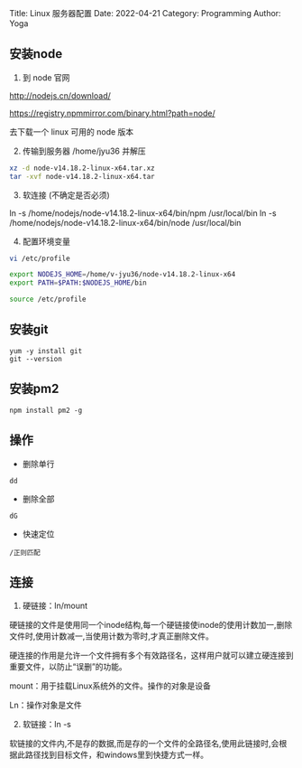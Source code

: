 Title: Linux 服务器配置
Date: 2022-04-21
Category: Programming
Author: Yoga

## 安装node

1. 到 node 官网

http://nodejs.cn/download/

https://registry.npmmirror.com/binary.html?path=node/ 

去下载一个 linux 可用的 node 版本

2. 传输到服务器 /home/jyu36 并解压

```bash
xz -d node-v14.18.2-linux-x64.tar.xz
tar -xvf node-v14.18.2-linux-x64.tar
```

3. 软连接 (不确定是否必须)

ln -s /home/nodejs/node-v14.18.2-linux-x64/bin/npm /usr/local/bin
ln -s /home/nodejs/node-v14.18.2-linux-x64/bin/node /usr/local/bin

4. 配置环境变量

```bash
vi /etc/profile

export NODEJS_HOME=/home/v-jyu36/node-v14.18.2-linux-x64
export PATH=$PATH:$NODEJS_HOME/bin

source /etc/profile
```

## 安装git

```
yum -y install git 
git --version
```

## 安装pm2

```
npm install pm2 -g
```

## 操作

* 删除单行
```
dd
```

* 删除全部
```
dG
```

* 快速定位
```
/正则匹配
```

## 连接

1. 硬链接：ln/mount

 硬链接的文件是使用同一个inode结构,每一个硬链接使inode的使用计数加一,删除文件时,使用计数减一,当使用计数为零时,才真正删除文件。

 硬连接的作用是允许一个文件拥有多个有效路径名，这样用户就可以建立硬连接到重要文件，以防止“误删”的功能。

 mount：用于挂载Linux系统外的文件。操作的对象是设备
 
 Ln：操作对象是文件

 2. 软链接：ln -s

 软链接的文件内,不是存的数据,而是存的一个文件的全路径名,使用此链接时,会根据此路径找到目标文件，和windows里到快捷方式一样。


